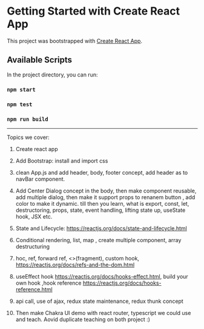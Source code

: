 # Getting Started with Create React App

This project was bootstrapped with [Create React App](https://github.com/facebook/create-react-app).

## Available Scripts

In the project directory, you can run:

### `npm start`
### `npm test`
### `npm run build`

-----
Topics we cover: 
1. Create react app
2. Add Bootstrap: install and import css
3. clean App.js and add header, body, footer concept, add header as to navBar component.
4. Add Center Dialog concept in the body, then make component reusable, add multiple dialog, then make it support props to renanem button , add color to make it dynamic.
till then you learn, what is export, const, let, destructoring, props, state, event handling, lifting state up, useState hook, JSX etc.

5. State and Lifecycle: https://reactjs.org/docs/state-and-lifecycle.html
6. Conditional rendering, list, map , create multiple component, array destructuring
7. hoc, ref, forward ref, <>(fragment), custom hook, https://reactjs.org/docs/refs-and-the-dom.html
8. useEffect hook https://reactjs.org/docs/hooks-effect.html, build your own hook ,hook reference https://reactjs.org/docs/hooks-reference.html
9. api call, use of ajax, redux state maintenance, redux thunk concept

10. Then make Chakra UI demo with react router, typescript we could use and teach.
Aovid duplicate teaching on both project :) 




